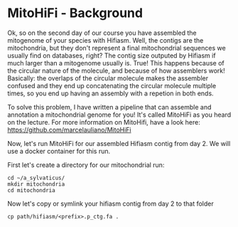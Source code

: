 # MitoHiFi - Background
Ok, so on the second day of our course you have assembled the mitogenome of your species with Hifiasm.
Well, the contigs are the mitochondria, but they don't represent a final mitochondrial sequences we usually find on databases, right? 
The contig size outputed by Hifiasm if much larger than a mitogenome usually is. True! This happens because of the circular nature of the molecule, 
and because of how assemblers work! Basically: the overlaps of the circular molecule makes the assembler confused and they end up concatenating 
the circular molecule multiple times, so you end up having an assembly with a repetion in both ends.

To solve this problem, I have written a pipeline that can assemble and annotation a mitochondrial genome for you! It's called MitoHiFi as you heard on the lecture.
For more information on MitoHifi, have a look here: https://github.com/marcelauliano/MitoHiFi 

Now, let's run MitoHiFi for our assembled Hifiasm contig from day 2. We will use a docker container for this run.

First let's create a directory for our mitochondrial run:

```console
cd ~/a_sylvaticus/
mkdir mitochondria
cd mitochondria
```

Now let's copy or symlink your hifiasm contig from day 2 to that folder

```console
cp path/hifiasm/<prefix>.p_ctg.fa .
```

